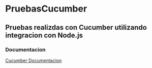 # PruebasCucumber

## Pruebas realizdas con Cucumber utilizando integracion con Node.js

### Documentacion
[Cucumber Documentacion](https://cucumber.io/)

